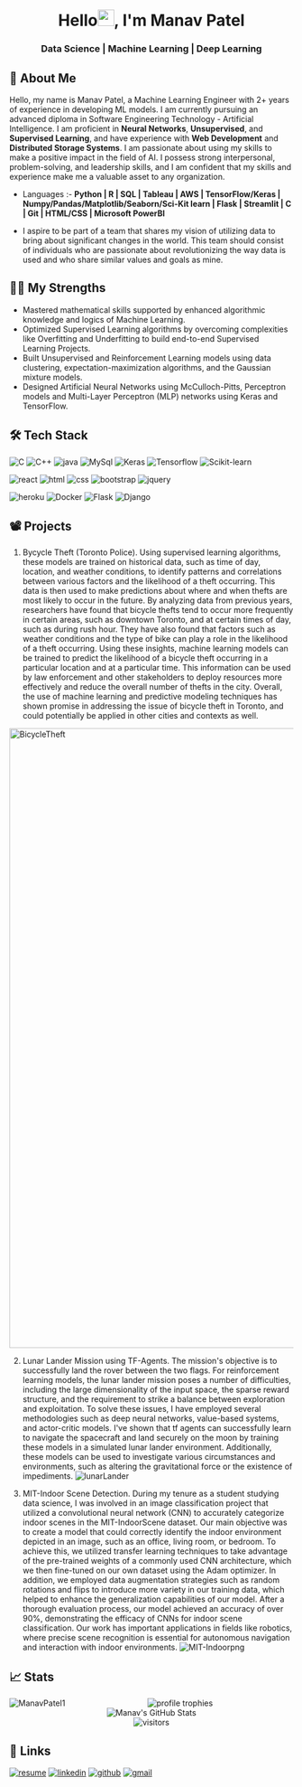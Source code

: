 <h1 align="center">Hello<img src="https://media.giphy.com/media/hvRJCLFzcasrR4ia7z/giphy.gif" width="29px" height="29px">, I'm Manav Patel</h1>
<h3 align="center">Data Science | Machine Learning | Deep Learning</h3>

## 🚀 About Me

<!-- I have consistently demonstrated the ability to perform effectively under pressure while managing multiple complex tasks simultaneously. I have a proven track record of achieving success in these challenging environments and approach each day with enthusiasm for learning and discovering new opportunities. My technical skills include a solid understanding of **Python**, **MYSQL**, **Django**, **Flask**, **Keras**, **TensorFlow**, and **PyTorch**. I possess expertise in working on intricate, medium-sized, and large-scale projects, and am able to work independently while also possessing strong communication skills. Additionally, I have a basic knowledge of integrating with back-end systems. -->

Hello, my name is Manav Patel, a Machine Learning Engineer with 2+ years of experience in developing ML models. I am currently pursuing an advanced diploma in Software Engineering Technology - Artificial Intelligence. I am proficient in **Neural Networks**, **Unsupervised**, and **Supervised Learning**, and have experience with **Web Development** and **Distributed Storage Systems**. I am passionate about using my skills to make a positive impact in the field of AI. I possess strong interpersonal, problem-solving, and leadership skills, and I am confident that my skills and experience make me a valuable asset to any organization.

- Languages :- **Python | R | SQL | Tableau | AWS | TensorFlow/Keras | Numpy/Pandas/Matplotlib/Seaborn/Sci-Kit learn | Flask | Streamlit | C | Git | HTML/CSS | Microsoft PowerBI**

- I aspire to be part of a team that shares my vision of utilizing data to bring about significant changes in the world. This team should consist of individuals who are passionate about revolutionizing the way data is used and who share similar values and goals as mine.

## 💪🏻 My Strengths
- Mastered mathematical skills supported by enhanced algorithmic knowledge and logics of Machine Learning.
- Optimized Supervised Learning algorithms by overcoming complexities like Overfitting and Underfitting to build end-to-end Supervised Learning Projects.
- Built Unsupervised and Reinforcement Learning models using data clustering, expectation-maximization algorithms, and the Gaussian mixture models.
- Designed Artificial Neural Networks using McCulloch-Pitts, Perceptron models and Multi-Layer Perceptron (MLP) networks using Keras and TensorFlow.

## 🛠️ Tech Stack

![C](https://img.shields.io/badge/C-323330?style=for-the-badge&logo=C&logoColor=F7DF1E)
![C++](https://img.shields.io/badge/C++-3776AB?style=for-the-badge&logo=C++&logoColor=white)
![java](https://img.shields.io/badge/Java-323330?style=for-the-badge&logo=java&logoColor=F7DF1E)
![MySql](https://img.shields.io/badge/MySql-323330?style=for-the-badge&logo=MySql&logoColor=F7DF1E)
![Keras](https://img.shields.io/badge/Python-323330?style=for-the-badge&logo=Python&logoColor=F7DF1E)
![Tensorflow](https://img.shields.io/badge/Python-323330?style=for-the-badge&logo=Python&logoColor=F7DF1E)
![Scikit-learn](https://img.shields.io/badge/Python-323330?style=for-the-badge&logo=Python&logoColor=F7DF1E)

![react](https://img.shields.io/badge/React-20232A?style=for-the-badge&logo=react&logoColor=61DAFB)
![html](https://img.shields.io/badge/HTML5-E34F26?style=for-the-badge&logo=html5&logoColor=white)
![css](https://img.shields.io/badge/CSS3-1572B6?style=for-the-badge&logo=css3&logoColor=white)
![bootstrap](https://img.shields.io/badge/Bootstrap-563D7C?style=for-the-badge&logo=bootstrap&logoColor=white)
![jquery](https://img.shields.io/badge/jQuery-0769AD?style=for-the-badge&logo=jquery&logoColor=white)

![heroku](https://img.shields.io/badge/Heroku-430098?style=for-the-badge&logo=heroku&logoColor=white)
![Docker](https://img.shields.io/badge/Docker-00C7B7?style=for-the-badge&logo=Docker&logoColor=white)
![Flask](https://img.shields.io/badge/Flask-00C7B7?style=for-the-badge&logo=Flask&logoColor=white)
![Django](https://img.shields.io/badge/Django-00C7B7?style=for-the-badge&logo=Django&logoColor=white)


## 📽️ Projects
1. Bycycle Theft (Toronto Police).
Using supervised learning algorithms, these models are trained on historical data, such as time of day, location, and weather conditions, to identify patterns and correlations between various factors and the likelihood of a theft occurring. This data is then used to make predictions about where and when thefts are most likely to occur in the future. By analyzing data from previous years, researchers have found that bicycle thefts tend to occur more frequently in certain areas, such as downtown Toronto, and at certain times of day, such as during rush hour. They have also found that factors such as weather conditions and the type of bike can play a role in the likelihood of a theft occurring. Using these insights, machine learning models can be trained to predict the likelihood of a bicycle theft occurring in a particular location and at a particular time. This information can be used by law enforcement and other stakeholders to deploy resources more effectively and reduce the overall number of thefts in the city. Overall, the use of machine learning and predictive modeling techniques has shown promise in addressing the issue of bicycle theft in Toronto, and could potentially be applied in other cities and contexts as well.
<img width="1097" alt="BicycleTheft" src="https://user-images.githubusercontent.com/90365773/233512102-859d6157-a2ca-4101-81f1-6011614b8838.png">

2. Lunar Lander Mission using TF-Agents.
The mission's objective is to successfully land the rover between the two flags. For reinforcement learning models, the lunar lander mission poses a number of difficulties, including the large dimensionality of the input space, the sparse reward structure, and the requirement to strike a balance between exploration and exploitation. To solve these issues, I have employed several methodologies such as deep neural networks, value-based systems, and actor-critic models. I've shown that tf agents can successfully learn to navigate the spacecraft and land securely on the moon by training these models in a simulated lunar lander environment. Additionally, these models can be used to investigate various circumstances and environments, such as altering the gravitational force or the existence of impediments.
![lunarLander](https://user-images.githubusercontent.com/90365773/233512126-42a4020b-e86f-4caa-85f3-9befac4e1a6c.gif)

3. MIT-Indoor Scene Detection.
During my tenure as a student studying data science, I was involved in an image classification project that utilized a convolutional neural network (CNN) to accurately categorize indoor scenes in the MIT-IndoorScene dataset. Our main objective was to create a model that could correctly identify the indoor environment depicted in an image, such as an office, living room, or bedroom. To achieve this, we utilized transfer learning techniques to take advantage of the pre-trained weights of a commonly used CNN architecture, which we then fine-tuned on our own dataset using the Adam optimizer. In addition, we employed data augmentation strategies such as random rotations and flips to introduce more variety in our training data, which helped to enhance the generalization capabilities of our model. After a thorough evaluation process, our model achieved an accuracy of over 90%, demonstrating the efficacy of CNNs for indoor scene classification. Our work has important applications in fields like robotics, where precise scene recognition is essential for autonomous navigation and interaction with indoor environments.
![MIT-Indoorpng](https://user-images.githubusercontent.com/90365773/233512135-55a13f68-127f-4afa-a4e3-52a9d26abddf.png)

## 📈 Stats

<img align="left" src="https://github-readme-stats.vercel.app/api/top-langs/?username=ManavPatel31&layout=compact&hide=html&theme=radical" alt="ManavPatel1" />

<div align="center">
    <img src="https://github-profile-trophy.vercel.app/?username=ManavPatel31&row=1&column=6&margin-h=8&theme=darkhub&count_private=true&margin-w=15&no-frame=true" alt="profile trophies" />
    <br />
    <img src="https://github-readme-stats.vercel.app/api?username=ManavPatel31&show_icons=true&hide_border=true" alt="Manav's GitHub Stats">
    <br />
    <img src="https://visitor-badge.laobi.icu/badge?page_id=ManavPatel31.ManavPatel31" alt="visitors">
</div>

## 🔗 Links

[![resume](https://img.shields.io/badge/Resume-4285F4?style=for-the-badge&logo=read-the-docs&logoColor=white)](https://drive.google.com/file/d/1QYj9h1qyouvf8D6geU7H7r7ZhJhIL9xB/view?usp=share_link)
[![linkedin](https://img.shields.io/badge/Linked_In-0077B5?style=for-the-badge&logo=LinkedIn&logoColor=white)](https://www.linkedin.com/in/manav-patel-25326520a/)
[![github](https://img.shields.io/badge/GitHub-000000?style=for-the-badge&logo=GitHub&logoColor=white)](https://github.com/ManavPatel31)
[![gmail](https://img.shields.io/badge/Gmail-D14836?style=for-the-badge&logo=Gmail&logoColor=white)](manav.patel4251@gmail.com)
